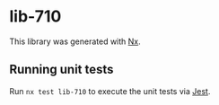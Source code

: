 # lib-710

This library was generated with [Nx](https://nx.dev).

## Running unit tests

Run `nx test lib-710` to execute the unit tests via [Jest](https://jestjs.io).
